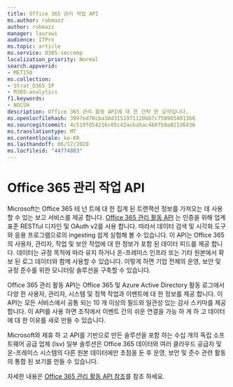 ```yaml
---
title: Office 365 관리 작업 API
ms.author: robmazz
author: robmazz
manager: laurawi
audience: ITPro
ms.topic: article
ms.service: O365-seccomp
localization_priority: Normal
search.appverid:
- MET150
ms.collection:
- Strat_O365_IP
- M365-analytics
f1.keywords:
- NOCSH
description: Office 365 관리 활동 API에 대 한 간략 한 요약입니다.
ms.openlocfilehash: 3997ed70cba38d3151971120bb7c7589654013b6
ms.sourcegitcommit: 4c519f054216c05c42acba5ac460fb9a821d6436
ms.translationtype: MT
ms.contentlocale: ko-KR
ms.lasthandoff: 06/17/2020
ms.locfileid: "44774883"
---
```

# <a name="office-365-management-activity-api"></a>Office 365 관리 작업 API

Microsoft는 Office 365 테 넌 트에 대 한 집계 된 트랜잭션 정보를 가져오는 데 사용할 수 있는 보고 서비스를 제공 합니다. [Office 365 관리 활동 API](https://docs.microsoft.com/office/office-365-management-api/office-365-management-apis-overview#office-365-management-activity-api) 는 인증을 위해 업계 표준 RESTful 디자인 및 OAuth v2를 사용 합니다. 따라서 데이터 검색 및 시각화 도구와 응용 프로그램으로의 ingesting 쉽게 실험해 볼 수 있습니다. 이 API는 Office 365의 사용자, 관리자, 작업 및 보안 작업에 대 한 정보가 포함 된 데이터 피드를 제공 합니다. 데이터는 규정 목적에 따라 유지 하거나 온-프레미스 인프라 또는 기타 원본에서 확보 된 로그 데이터와 함께 사용할 수 있습니다. 이렇게 하면 기업 전체의 운영, 보안 및 규정 준수를 위한 모니터링 솔루션을 구축할 수 있습니다.

Office 365 관리 활동 API는 Office 365 및 Azure Active Directory 활동 로그에서 다양 한 사용자, 관리자, 시스템 및 정책 작업과 이벤트에 대 한 정보를 제공 합니다. 이 API는 모든 서비스에서 공통 되는 10 개 이상의 필드와 일관성 있는 감사 스키마를 제공 합니다. 이 API를 사용 하면 조직에서 이벤트 간의 쉬운 연결을 가능 하 게 하 고 데이터에 대 한 이유를 새로 만들 수 있습니다.

Microsoft와 제휴 하 고 API를 기반으로 만든 솔루션을 포함 하는 수십 개의 독립 소프트웨어 공급 업체 (Isv) 일부 솔루션은 Office 365 데이터와 여러 클라우드 공급자 및 온-프레미스 시스템의 다른 원본 데이터에만 초점을 둔 후 운영, 보안 및 준수 관련 활동의 통합 된 보기를 만들 수 있습니다. 

자세한 내용은 [Office 365 관리 활동 API 참조](https://docs.microsoft.com/office/office-365-management-api/office-365-management-activity-api-reference)를 참조 하세요.

